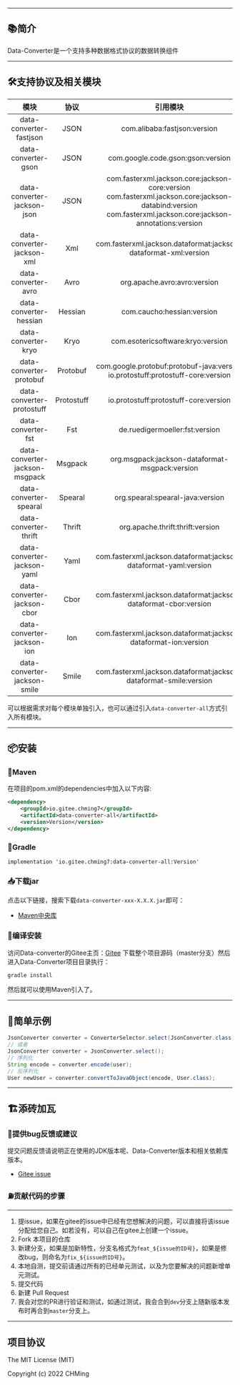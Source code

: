 <!--[**🌎English Documentation**](README-EN.md)-->

-------------------------------------------------------------------------------

## 📚简介
Data-Converter是一个支持多种数据格式协议的数据转换组件

-------------------------------------------------------------------------------

## 🛠️支持协议及相关模块


|              模块              |    协议    |                                                                             引用模块                                                                             |
| :----------------------------: | :--------: | :--------------------------------------------------------------------------------------------------------------------------------------------------------------: |
|    data-converter-fastjson     |    JSON    |                                                                   com.alibaba:fastjson:version                                                                   |
|      data-converter-gson       |    JSON    |                                                                com.google.code.gson:gson:version                                                                 |
|  data-converter-jackson-json   |    JSON    | com.fasterxml.jackson.core:jackson-core:version<br>com.fasterxml.jackson.core:jackson-databind:version<br>com.fasterxml.jackson.core:jackson-annotations:version |
|   data-converter-jackson-xml   |    Xml     |                                                 com.fasterxml.jackson.dataformat:jackson-dataformat-xml:version                                                  |
|      data-converter-avro       |    Avro    |                                                                   org.apache.avro:avro:version                                                                   |
|     data-converter-hessian     |  Hessian   |                                                                    com.caucho:hessian:version                                                                    |
|      data-converter-kryo       |    Kryo    |                                                                com.esotericsoftware:kryo:version                                                                 |
|    data-converter-protobuf     |  Protobuf  |                                        com.google.protobuf:protobuf-java:version<br>io.protostuff:protostuff-core:version                                        |
|   data-converter-protostuff    | Protostuff |                                                              io.protostuff:protostuff-core:version                                                               |
|       data-converter-fst       |    Fst     |                                                                  de.ruedigermoeller:fst:version                                                                  |
| data-converter-jackson-msgpack |  Msgpack   |                                                          org.msgpack:jackson-dataformat-msgpack:version                                                          |
|     data-converter-spearal     |  Spearal   |                                                                 org.spearal:spearal-java:version                                                                 |
|     data-converter-thrift      |   Thrift   |                                                                 org.apache.thrift:thrift:version                                                                 |
|  data-converter-jackson-yaml   |    Yaml    |                                                 com.fasterxml.jackson.dataformat:jackson-dataformat-yaml:version                                                 |
|  data-converter-jackson-cbor   |    Cbor    |                                                 com.fasterxml.jackson.dataformat:jackson-dataformat-cbor:version                                                 |
|   data-converter-jackson-ion   |    Ion     |                                                 com.fasterxml.jackson.dataformat:jackson-dataformat-ion:version                                                  |
|  data-converter-jackson-smile  |   Smile    |                                                com.fasterxml.jackson.dataformat:jackson-dataformat-smile:version                                                 |


可以根据需求对每个模块单独引入，也可以通过引入`data-converter-all`方式引入所有模块。

-------------------------------------------------------------------------------

## 📦安装

### 🍊Maven
在项目的pom.xml的dependencies中加入以下内容:

```xml
<dependency>
    <groupId>io.gitee.chming7</groupId>
    <artifactId>data-converter-all</artifactId>
    <version>Version</version>
</dependency>
```

### 🍐Gradle
```
implementation 'io.gitee.chming7:data-converter-all:Version'
```

### 📥下载jar

点击以下链接，搜索下载`data-converter-xxx-X.X.X.jar`即可：

- [Maven中央库](https://mvnrepository.com/search?q=io.gitee.chming7)


### 🚽编译安装

访问Data-converter的Gitee主页：[Gitee](https://gitee.com/CHMing7/data-converter) 下载整个项目源码（master分支）然后进入Data-Converter项目目录执行：

```sh
gradle install
```

然后就可以使用Maven引入了。

-------------------------------------------------------------------------------

## 📝简单示例
```java
JsonConverter converter = ConverterSelector.select(JsonConverter.class);
// 或者
JsonConverter converter = JsonConverter.select();
// 序列化
String encode = converter.encode(user);
// 反序列化
User newUser = converter.convertToJavaObject(encode, User.class);
```

-------------------------------------------------------------------------------

## 🏗️添砖加瓦

### 🐞提供bug反馈或建议

提交问题反馈请说明正在使用的JDK版本呢、Data-Converter版本和相关依赖库版本。

- [Gitee issue](https://gitee.com/CHMing7/data-converter/issues)


### ⛽贡献代码的步骤
--------------------------------------------------------------------------------

1. 提issue，如果在gitee的issue中已经有您想解决的问题，可以直接将该issue分配给您自己。如若没有，可以自己在gitee上创建一个issue。
2. Fork 本项目的仓库
3. 新建分支，如果是加新特性，分支名格式为`feat_${issue的ID号}`，如果是修改bug，则命名为`fix_${issue的ID号}`。
4. 本地自测，提交前请通过所有的已经单元测试，以及为您要解决的问题新增单元测试。
5. 提交代码
6. 新建 Pull Request
7. 我会对您的PR进行验证和测试，如通过测试，我会合到`dev`分支上随新版本发布时再合到`master`分支上。

-------------------------------------------------------------------------------

项目协议
--------------------------
The MIT License (MIT)

Copyright (c) 2022 CHMing